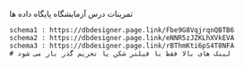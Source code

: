 تمرینات درس آزمایشگاه پایگاه داده ها
```
schema1 : https://dbdesigner.page.link/Fbe9G8VqjrqnQBTB6
schema2 : https://dbdesigner.page.link/eNNR5zJZKLhXVkEVA
schema3 : https://dbdesigner.page.link/rBThmKti6pS4T8NFA
# لینک های بالا فقط با فیلتر شکن یا تحریم گذر باز می شود
```
